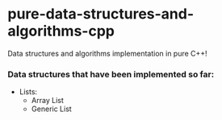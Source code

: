 # pure-data-structures-and-algorithms-cpp
Data structures and algorithms implementation in pure C++!

### Data structures that have been implemented so far:
- Lists:
    - Array List
    - Generic List